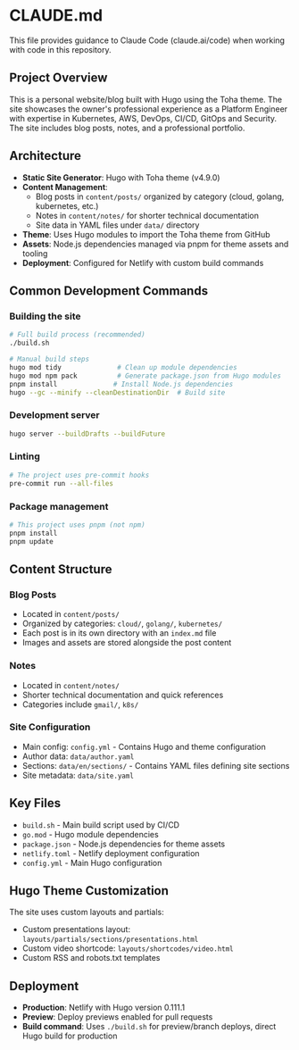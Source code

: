 # CLAUDE.md

This file provides guidance to Claude Code (claude.ai/code) when working with code in this repository.

## Project Overview

This is a personal website/blog built with Hugo using the Toha theme. The site showcases the owner's professional experience as a Platform Engineer with expertise in Kubernetes, AWS, DevOps, CI/CD, GitOps and Security. The site includes blog posts, notes, and a professional portfolio.

## Architecture

- **Static Site Generator**: Hugo with Toha theme (v4.9.0)
- **Content Management**:
  - Blog posts in `content/posts/` organized by category (cloud, golang, kubernetes, etc.)
  - Notes in `content/notes/` for shorter technical documentation
  - Site data in YAML files under `data/` directory
- **Theme**: Uses Hugo modules to import the Toha theme from GitHub
- **Assets**: Node.js dependencies managed via pnpm for theme assets and tooling
- **Deployment**: Configured for Netlify with custom build commands

## Common Development Commands

### Building the site
```bash
# Full build process (recommended)
./build.sh

# Manual build steps
hugo mod tidy              # Clean up module dependencies
hugo mod npm pack          # Generate package.json from Hugo modules
pnpm install              # Install Node.js dependencies
hugo --gc --minify --cleanDestinationDir  # Build site
```

### Development server
```bash
hugo server --buildDrafts --buildFuture
```

### Linting
```bash
# The project uses pre-commit hooks
pre-commit run --all-files
```

### Package management
```bash
# This project uses pnpm (not npm)
pnpm install
pnpm update
```

## Content Structure

### Blog Posts
- Located in `content/posts/`
- Organized by categories: `cloud/`, `golang/`, `kubernetes/`
- Each post is in its own directory with an `index.md` file
- Images and assets are stored alongside the post content

### Notes
- Located in `content/notes/`
- Shorter technical documentation and quick references
- Categories include `gmail/`, `k8s/`

### Site Configuration
- Main config: `config.yml` - Contains Hugo and theme configuration
- Author data: `data/author.yaml`
- Sections: `data/en/sections/` - Contains YAML files defining site sections
- Site metadata: `data/site.yaml`

## Key Files

- `build.sh` - Main build script used by CI/CD
- `go.mod` - Hugo module dependencies
- `package.json` - Node.js dependencies for theme assets
- `netlify.toml` - Netlify deployment configuration
- `config.yml` - Main Hugo configuration

## Hugo Theme Customization

The site uses custom layouts and partials:
- Custom presentations layout: `layouts/partials/sections/presentations.html`
- Custom video shortcode: `layouts/shortcodes/video.html`
- Custom RSS and robots.txt templates

## Deployment

- **Production**: Netlify with Hugo version 0.111.1
- **Preview**: Deploy previews enabled for pull requests
- **Build command**: Uses `./build.sh` for preview/branch deploys, direct Hugo build for production
